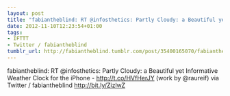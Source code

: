 ```yaml
---
layout: post
title: "fabiantheblind: RT @infosthetics: Partly Cloudy: a Beautiful yet Informative"
date: 2012-11-10T12:23:54+01:00
tags:
- IFTTT
- Twitter / fabiantheblind
tumblr_url: http://fabiantheblind.tumblr.com/post/35400165070/fabiantheblind-rt-infosthetics-partly-cloudy-a
---
```

fabiantheblind: RT @infosthetics: Partly Cloudy: a Beautiful yet Informative Weather Clock for the iPhone - http://t.co/HVfHerJY (work by @raureif)
via Twitter / fabiantheblind http://bit.ly/ZizlwZ
